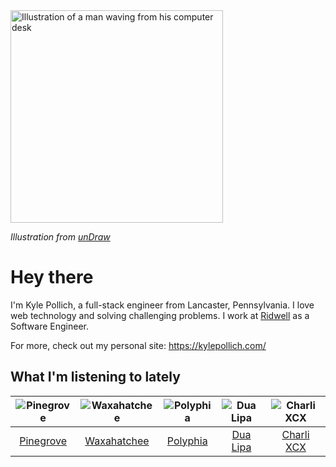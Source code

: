 <img src="https://user-images.githubusercontent.com/6766512/87306713-6f79d900-c4e6-11ea-989a-3242cbfc50c2.png" alt="Illustration of a man waving from his computer desk" height="340" />

_Illustration from [unDraw](https://undraw.co/)_

# Hey there

I'm Kyle Pollich, a full-stack engineer from Lancaster, Pennsylvania. I love web technology and solving challenging problems.
I work at [Ridwell](https://www.ridwell.com/) as a Software Engineer.

For more, check out my personal site: https://kylepollich.com/

## What I'm listening to lately

<!-- begin artists -->
  |![Pinegrove](https://i.scdn.co/image/cbed180a43a152df83d00d04bec789ca4c62ea7c)|![Waxahatchee](https://i.scdn.co/image/373dbf846d126d506ed7855858495e156225fb12)|![Polyphia](https://i.scdn.co/image/19064b362422abad8f6db31878fa1d740d91e969)|![Dua Lipa](https://i.scdn.co/image/12c917fb893e9c2c37b37f093b30c024e7a76dd5)|![Charli XCX](https://i.scdn.co/image/a6d36a58631ff8163f2cff6eb1d75b8d3cc2005b)|
  |:---:|:---:|:---:|:---:|:---:|
  |[Pinegrove](https://open.spotify.com/artist/2gbT6GPXMis0OAkZbEQCYB)|[Waxahatchee](https://open.spotify.com/artist/5IWCU0V9evBlW4gIeGY4zF)|[Polyphia](https://open.spotify.com/artist/4vGrte8FDu062Ntj0RsPiZ)|[Dua Lipa](https://open.spotify.com/artist/6M2wZ9GZgrQXHCFfjv46we)|[Charli XCX](https://open.spotify.com/artist/25uiPmTg16RbhZWAqwLBy5)|
<!-- end artists -->

